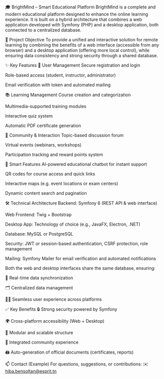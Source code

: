 🎓 BrightMind – Smart Educational Platform
BrightMind is a complete and modern educational platform designed to enhance the online learning experience. It is built on a hybrid architecture that combines a web application developed with Symfony (PHP) and a desktop application, both connected to a centralized database.

🎯 Project Objective
To provide a unified and interactive solution for remote learning by combining the benefits of a web interface (accessible from any browser) and a desktop application (offering more local control), while ensuring data consistency and strong security through a shared database.

✨ Key Features
👥 User Management
Secure registration and login

Role-based access (student, instructor, administrator)

Email verification with token and automated mailing

📚 Learning Management
Course creation and categorization

Multimedia-supported training modules

Interactive quiz system

Automatic PDF certificate generation

💬 Community & Interaction
Topic-based discussion forum

Virtual events (webinars, workshops)

Participation tracking and reward points system

🧠 Smart Features
AI-powered educational chatbot for instant support

QR codes for course access and quick links

Interactive maps (e.g. event locations or exam centers)

Dynamic content search and pagination

🛠️ Technical Architecture
Backend: Symfony 6 (REST API & web interface)

Web Frontend: Twig + Bootstrap

Desktop App: Technology of choice (e.g., JavaFX, Electron, .NET)

Database: MySQL or PostgreSQL

Security: JWT or session-based authentication, CSRF protection, role management

Mailing: Symfony Mailer for email verification and automated notifications

Both the web and desktop interfaces share the same database, ensuring:

🔄 Real-time data synchronization

🗂️ Centralized data management

🧑‍💻 Seamless user experience across platforms

✅ Key Benefits
🔒 Strong security powered by Symfony

🌍 Cross-platform accessibility (Web + Desktop)

🧩 Modular and scalable structure

💬 Integrated community experience

🖨️ Auto-generation of official documents (certificates, reports)

📫 Contact (Example)
For questions, suggestions, or contributions:
✉️ hiba.bensoltan@esprit.tn
